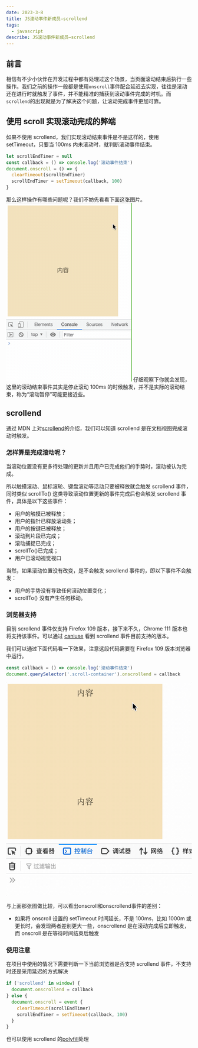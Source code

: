 ```yaml
---
date: 2023-3-8
title: JS滚动事件新成员—scrollend
tags:
  - javascript
describe: JS滚动事件新成员—scrollend
---
```


## 前言

相信有不少小伙伴在开发过程中都有处理过这个场景，当页面滚动结束后执行一些操作。我们之前的操作一般都是使用`onscroll`事件配合延迟去实现，往往是滚动还在进行时就触发了事件，并不能精准的捕获到滚动事件完成的时机。而`scrollend`的出现就是为了解决这个问题，让滚动完成事件更加可靠。

## 使用 scroll 实现滚动完成的弊端

如果不使用 scrollend，我们实现滚动结束事件是不是这样的，使用 setTimeout，只要当 100ms 内未滚动时，就判断滚动事件结束。

```js
let scrollEndTimer = null
const callback = () => console.log('滚动事件结束')
document.onscroll = () => {
  clearTimeout(scrollEndTimer)
  scrollEndTimer = setTimeout(callback, 100)
}
```

那么这样操作有哪些问题呢？我们不妨先看看下面这张图片。
![scroll event.gif](./images/scrollevent.gif)
仔细观察下你就会发现，这里的滚动结束事件其实是停止滚动 100ms 的时候触发，并不是实际的滚动结束，称为“滚动暂停”可能更接近些。

## scrollend

通过 MDN 上对[scrollend](https://developer.mozilla.org/en-US/docs/Web/API/Element/scrollend_event)的介绍，我们可以知道 scrollend 是在文档视图完成滚动时触发。

### 怎样算是完成滚动呢？

当滚动位置没有更多待处理的更新并且用户已完成他们的手势时，滚动被认为完成。

所以触摸滚动、鼠标滚轮、键盘滚动等活动只要被释放就会触发 scrollend 事件，同时类似 scrollTo() 这类导致滚动位置更新的事件完成后也会触发 scrollend 事件，具体是以下这些事件：

- 用户的触摸已被释放；
- 用户的指针已释放滚动条；
- 用户的按键已被释放；
- 滚动到片段已完成；
- 滚动捕捉已完成；
- scrollTo()已完成；
- 用户已滚动视觉视口

当然，如果滚动位置没有改变，是不会触发 scrollend 事件的，即以下事件不会触发：

- 用户的手势没有导致任何滚动位置变化；
- scrollTo() 没有产生任何移动。

### 浏览器支持

目前 scrollend 事件仅支持 Firefox 109 版本，接下来不久，Chrome 111 版本也将支持该事件。可以通过 [caniuse](https://caniuse.com/?search=scrollend) 看到 scrollend 事件目前支持的版本。

我们可以通过下面代码看一下效果，注意这段代码需要在 Firefox 109 版本浏览器中运行。

```js
const callback = () => console.log('滚动事件结束')
document.querySelector('.scroll-container').onscrollend = callback
```

![scrollendevent](./images/scrollendevent.gif)

与上面那张图做比较，可以看出onscroll和onscrollend事件的差别：

- 如果将 onscroll 设置的 setTimeout 时间延长，不是 100ms，比如 1000m 或更长时，会发现两者差别更大一些，onscrollend 是在滚动完成后立即触发，而 onscroll 是在等待时间结束后触发

### 使用注意

在项目中使用的情况下需要判断一下当前浏览器是否支持 scrollend 事件，不支持时还是采用延迟的方式解决

```js
if ('scrollend' in window) {
  document.onscrollend = callback
} else {
  document.onscroll = event {
    clearTimeout(scrollEndTimer)
    scrollEndTimer = setTimeout(callback, 100)
  }
}
```

也可以使用 scrollend 的[polyfill](https://github.com/argyleink/scrollyfills)处理
